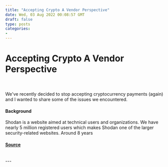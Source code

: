 ```yaml
---
title: "Accepting Crypto A Vendor Perspective"
date: Wed, 03 Aug 2022 00:08:57 GMT
draft: false
type: posts
categories: 
- 
---
```

# Accepting Crypto A Vendor Perspective

<br/>

<br/>
We've recently decided to stop accepting cryptocurrency payments (again) and I wanted to share some of the issues we encountered.

#### Background

Shodan is a website aimed at technical users and organizations. We have nearly 5 million registered users which makes Shodan one of the larger security-related websites. Around 8 years

#### [Source](https://blog.shodan.io/accepting-crypto-a-vendor-perspective/)

<br/>
---
